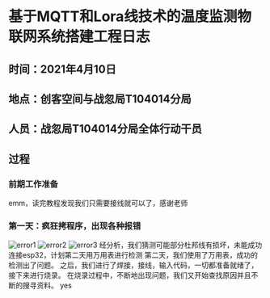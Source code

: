 # 基于MQTT和Lora线技术的温度监测物联网系统搭建工程日志
## 时间：2021年4月10日
## 地点：创客空间与战忽局T104014分局
## 人员：战忽局T104014分局全体行动干员
## 过程
### 前期工作准备
emm，读完教程发现我们只需要接线就可以了，感谢老师
### 第一天：疯狂拷程序，出现各种报错
![error1](https://github.com/atm-lab/this/blob/main/assignment-3/QQ%E6%88%AA%E5%9B%BE20210410183812.png)
![error2](https://github.com/atm-lab/this/blob/main/assignment-3/QQ%E6%88%AA%E5%9B%BE20210410184551.png)
![error3](https://github.com/atm-lab/this/blob/main/assignment-3/QQ%E6%88%AA%E5%9B%BE20210410184711.png)
经分析，我们猜测可能部分杜邦线有损坏，未能成功连接esp32，计划第二天用万用表进行检测
第二天，我们使用了万用表，成功的检测出了问题。
之后，我们进行了焊接，接线，输入代码，一切都准备就绪了，接下来进行烧录。
在烧录过程中，不断地出现问题，我们又开始查找原因并且不断的搜寻资料。
yes
